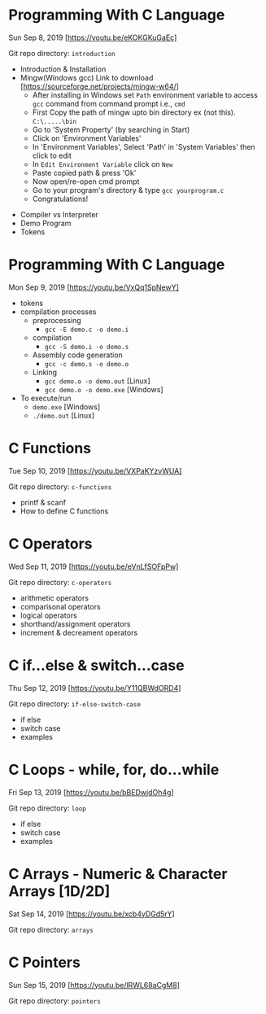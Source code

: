 # Programming With C Language

Sun Sep 8, 2019 [https://youtu.be/eKOKGKuGaEc]

Git repo directory: `introduction`

- Introduction & Installation
- Mingw(Windows gcc) Link to download
  [https://sourceforge.net/projects/mingw-w64/]
  - After installing in Windows set `Path` environment variable to access `gcc` command from command prompt i.e., `cmd`
  - First Copy the path of mingw upto bin directory ex (not this). `C:\.....\bin`
  - Go to 'System Property' (by searching in Start)
  - Click on 'Environment Variables'
  - In 'Environment Variables', Select 'Path' in 'System Variables' then click to edit
  - In `Edit Environment Variable` click on `New`
  - Paste copied path & press 'Ok'
  - Now open/re-open cmd prompt
  - Go to your program's directory & type `gcc yourprogram.c`
  - Congratulations!

* Compiler vs Interpreter
* Demo Program
* Tokens

# Programming With C Language

Mon Sep 9, 2019 [https://youtu.be/VxQq1SpNewY]

- tokens
- compilation processes
  - preprocessing
    - `gcc -E demo.c -o demo.i`
  - compilation
    - `gcc -S demo.i -o demo.s`
  - Assembly code generation
    - `gcc -c demo.s -o demo.o`
  - Linking
    - `gcc demo.o -o demo.out` [Linux]
    - `gcc demo.o -o demo.exe` [Windows]
- To execute/run
  - `demo.exe` [Windows]
  - `./demo.out` [Linux]

# C Functions

Tue Sep 10, 2019 [https://youtu.be/VXPaKYzvWUA]

Git repo directory: `c-functions`

- printf & scanf
- How to define C functions

# C Operators

Wed Sep 11, 2019 [https://youtu.be/eVnLfSOFpPw]

Git repo directory: `c-operators`

- arithmetic operators
- comparisonal operators
- logical operators
- shorthand/assignment operators
- increment & decreament operators

# C if...else & switch...case

Thu Sep 12, 2019 [https://youtu.be/Y11QBWdORD4]

Git repo directory: `if-else-switch-case`

- if else
- switch case
- examples

# C Loops - while, for, do...while

Fri Sep 13, 2019 [https://youtu.be/bBEDwjdOh4g]

Git repo directory: `loop`

- if else
- switch case
- examples

# C Arrays - Numeric & Character Arrays [1D/2D]

Sat Sep 14, 2019 [https://youtu.be/xcb4yDGd5rY]

Git repo directory: `arrays`

# C Pointers

Sun Sep 15, 2019 [https://youtu.be/lRWL68aCgM8]

Git repo directory: `pointers`
